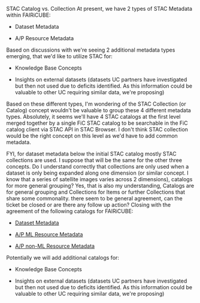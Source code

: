 STAC Catalog vs. Collection
At present, we have 2 types of STAC Metadata within FAIRiCUBE:
- Dataset Metadata
- A/P Resource Metadata

Based on discussions with we're seeing 2 additional metadata types emerging, that we'd like to utilize STAC for:
- Knowledge Base Concepts
- Insights on external datasets (datasets UC partners have investigated but then not used due to deficits identified. As this information could be valuable to other UC requiring similar data, we're proposing)

Based on these different types, I'm wondering of the STAC Collection (or Catalog) concept wouldn't be valuable to group these 4 different metadata types.
Absolutely, it seems we'll have 4 STAC catalogs at the first level merged together by a single FiC STAC catalog to be searchable in the FiC catalog client via STAC API in STAC Browser. I don't think STAC collection would be the right concept on this level as we'd have to add common metadata.

FYI, for dataset metadata below the initial STAC catalog mostly STAC collections are used. I suppose that will be the same for the other three concepts.
Do I understand correctly that collections are only used when a dataset is only being expanded along one dimension (or similar concept. I know that a series of satellite images varies across 2 dimensions), catalogs for more general grouping?
Yes, that is also my understanding, Catalogs are for general grouping and Collections for Items or further Collections that share some commonality.
there seem to be general agreement, can the ticket be closed or are there any follow up action?
Closing with the agreement of the following catalogs for FAIRiCUBE:
- [Dataset Metadata](https://catalog.eoxhub.fairicube.eu/collections/index)
- [A/P ML Resource Metadata](https://catalog.eoxhub.fairicube.eu/collections/ML%20collection)
- [A/P non-ML Resource Metadata](https://catalog.eoxhub.fairicube.eu/collections/no-ML%20collection)

Potentially we will add additional catalogs for:
- Knowledge Base Concepts
- Insights on external datasets (datasets UC partners have investigated but then not used due to deficits identified. As this information could be valuable to other UC requiring similar data, we're proposing)